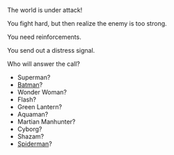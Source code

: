 The world is under attack!

You fight hard, but then realize the enemy is too strong.

You need reinforcements.

You send out a distress signal.

Who will answer the call?

  - Superman?
  - [Batman](./batman/batman.md)?
  - Wonder Woman?
  - Flash?
  - Green Lantern?
  - Aquaman?
  - Martian Manhunter?
  - Cyborg?
  - Shazam?
  - [Spiderman](./spiderman/spiderman.md)?
